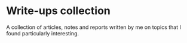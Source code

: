 # Write-ups collection

A collection of articles, notes and reports written by me on topics that I found particularly interesting.
